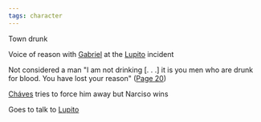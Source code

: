 ```yaml
---
tags: character
---
```

Town drunk

Voice of reason with [Gabriel](</Gabriel and Maria Márez#Gabriel Márez>) at the [Lupito](</Lupito>) incident

Not considered a man
"I am not drinking \[. . .\] it is you men who are drunk for blood. You have lost your reason"
([Page 20](</BMU.pdf#page=32>))

[Cháves](</Cháves>) tries to force him away but Narciso wins

Goes to talk to [Lupito](</Lupito>)
